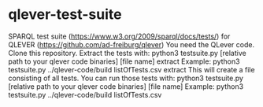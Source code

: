 # qlever-test-suite
SPARQL test suite (https://www.w3.org/2009/sparql/docs/tests/) for QLEVER (https://github.com/ad-freiburg/qlever) 
You need the QLever code.
Clone this repository.
Extract the tests with: python3 testsuite.py [relative path to your qlever code binaries] [file name] extract
Example: python3 testsuite.py ../qlever-code/build listOfTests.csv extract
This will create a file consisting of all tests.
You can run those tests with: python3 testsuite.py [relative path to your qlever code binaries] [file name]
Example: python3 testsuite.py ../qlever-code/build listOfTests.csv
